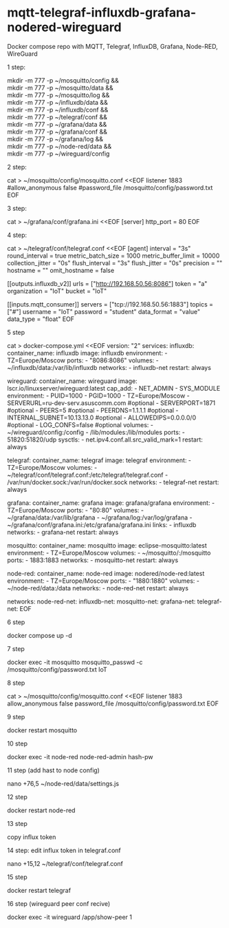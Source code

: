 # mqtt-telegraf-influxdb-grafana-nodered-wireguard
Docker compose repo with MQTT, Telegraf, InfluxDB, Grafana, Node-RED, WireGuard

1 step:

mkdir -m 777 -p ~/mosquitto/config && \
mkdir -m 777 -p ~/mosquitto/data && \
mkdir -m 777 -p ~/mosquitto/log && \
mkdir -m 777 -p ~/influxdb/data && \
mkdir -m 777 -p ~/influxdb/conf && \
mkdir -m 777 -p ~/telegraf/conf && \
mkdir -m 777 -p ~/grafana/data && \
mkdir -m 777 -p ~/grafana/conf && \
mkdir -m 777 -p ~/grafana/log && \
mkdir -m 777 -p ~/node-red/data && \
mkdir -m 777 -p ~/wireguard/config

2 step:

cat > ~/mosquitto/config/mosquitto.conf <<EOF
listener 1883
#allow_anonymous false
#password_file /mosquitto/config/password.txt
EOF

3 step:

cat > ~/grafana/conf/grafana.ini <<EOF
[server]
http_port = 80
EOF

4 step:

cat >  ~/telegraf/conf/telegraf.conf <<EOF
[agent]
  interval = "3s"
  round_interval = true
  metric_batch_size = 1000
  metric_buffer_limit = 10000
  collection_jitter = "0s"
  flush_interval = "3s"
  flush_jitter = "0s"
  precision = ""
  hostname = ""
  omit_hostname = false

[[outputs.influxdb_v2]]
  urls = ["http://192.168.50.56:8086"]
  token = "a"
  organization = "IoT"
  bucket = "IoT"

[[inputs.mqtt_consumer]]
  servers = ["tcp://192.168.50.56:1883"]
  topics = ["#"]
  username = "IoT"
  password = "student"
  data_format = "value"
  data_type = "float"
EOF

5 step 

cat > docker-compose.yml <<EOF
version: "2"
services:
  influxdb:
    container_name: influxdb
    image: influxdb
    environment:
      - TZ=Europe/Moscow
    ports:
      - "8086:8086"
    volumes:
      - ~/influxdb/data:/var/lib/influxdb
    networks:
      - influxdb-net
    restart: always

  wireguard:
    container_name: wireguard
    image: lscr.io/linuxserver/wireguard:latest
    cap_add:
      - NET_ADMIN
      - SYS_MODULE
    environment:
      - PUID=1000
      - PGID=1000
      - TZ=Europe/Moscow
      - SERVERURL=ru-dev-serv.asuscomm.com #optional
      - SERVERPORT=1871 #optional
      - PEERS=5 #optional
      - PEERDNS=1.1.1.1 #optional
      - INTERNAL_SUBNET=10.13.13.0 #optional
      - ALLOWEDIPS=0.0.0.0/0 #optional
      - LOG_CONFS=false #optional
    volumes:
      - ~/wireguard/config:/config
      - /lib/modules:/lib/modules
    ports:
      - 51820:51820/udp
    sysctls:
      - net.ipv4.conf.all.src_valid_mark=1
    restart: always

  telegraf:
    container_name: telegraf
    image: telegraf
    environment:
      - TZ=Europe/Moscow
    volumes:
      - ~/telegraf/conf/telegraf.conf:/etc/telegraf/telegraf.conf
      - /var/run/docker.sock:/var/run/docker.sock
    networks:
      - telegraf-net
    restart: always
    
  grafana:
    container_name: grafana
    image: grafana/grafana
    environment:
      - TZ=Europe/Moscow
    ports:
      - "80:80"
    volumes:
      - ~/grafana/data:/var/lib/grafana
      - ~/grafana/log:/var/log/grafana
      - ~/grafana/conf/grafana.ini:/etc/grafana/grafana.ini
    links:
      - influxdb
    networks:
      - grafana-net
    restart: always

  mosquitto:
    container_name: mosquitto
    image: eclipse-mosquitto:latest
    environment:
      - TZ=Europe/Moscow
    volumes:
      - ~/mosquitto/:/mosquitto  
    ports:
      - 1883:1883
    networks:
      - mosquitto-net
    restart: always

  node-red:
    container_name: node-red
    image: nodered/node-red:latest
    environment:
      - TZ=Europe/Moscow
    ports:
      - "1880:1880"
    volumes:
      - ~/node-red/data:/data
    networks:
      - node-red-net
    restart: always

networks:
  node-red-net:
  influxdb-net:
  mosquitto-net:
  grafana-net:
  telegraf-net:
EOF

6 step

docker compose up -d

7 step

docker exec -it mosquitto mosquitto_passwd -c /mosquitto/config/password.txt IoT

8 step

cat > ~/mosquitto/config/mosquitto.conf <<EOF
listener 1883
allow_anonymous false
password_file /mosquitto/config/password.txt
EOF

9 step

docker restart mosquitto

10 step

docker exec -it node-red node-red-admin hash-pw

11 step (add hast to node config)

nano +76,5 ~/node-red/data/settings.js

12 step

docker restart node-red

13 step

copy influx token 

14 step: edit influx token in telegraf.conf

nano +15,12 ~/telegraf/conf/telegraf.conf

15 step

docker restart telegraf

16 step (wireguard peer conf recive)

docker exec -it wireguard /app/show-peer 1
